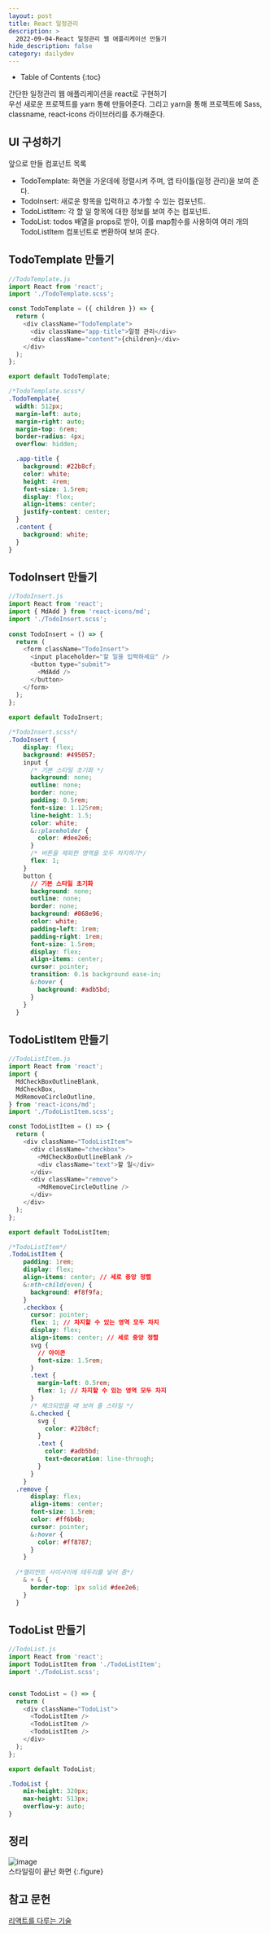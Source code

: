 ```yaml
---
layout: post
title: React 일정관리
description: >
  2022-09-04-React 일정관리 웹 애플리케이션 만들기
hide_description: false
category: dailydev
---
```


- Table of Contents
{:toc}

간단한 일정관리 웹 애플리케이션을 react로 구현하기<br>
우선 새로운 프로젝트를 yarn 통해 만들어준다.
그리고 yarn을 통해 프로젝트에 Sass, classname, react-icons 라이브러리를 추가해준다.

## UI 구성하기
앞으로 만들 컴포넌트 목록<br>
- TodoTemplate: 화면을 가운데에 정렬시켜 주며, 앱 타이틀(일정 관리)을 보여 준다.
- TodoInsert: 새로운 항목을 입력하고 추가할 수 있는 컴포넌트.
- TodoListltem: 각 할 일 항목에 대한 정보를 보여 주는 컴포넌트.
- TodoList: todos 배열을 props로 받아, 이를 map함수를 사용하여 여러 개의 TodoListItem 컴포넌트로 변환하여 보여 준다.

## TodoTemplate 만들기
```javascript
//TodoTemplate.js
import React from 'react';
import './TodoTemplate.scss';

const TodoTemplate = ({ children }) => {
  return (
    <div className="TodoTemplate">
      <div className="app-title">일정 관리</div>
      <div className="content">{children}</div>
    </div>
  );
};

export default TodoTemplate;
```
```css
/*TodoTemplate.scss*/
.TodoTemplate{
  width: 512px;
  margin-left: auto;
  margin-right: auto;
  margin-top: 6rem;
  border-radius: 4px;
  overflow: hidden;

  .app-title {
    background: #22b8cf;
    color: white;
    height: 4rem;
    font-size: 1.5rem;
    display: flex;
    align-items: center;
    justify-content: center;
  }
  .content {
    background: white;
  }
}
```

## TodoInsert 만들기
```javascript
//TodoInsert.js
import React from 'react';
import { MdAdd } from 'react-icons/md';
import './TodoInsert.scss';
 
const TodoInsert = () => {
  return (
    <form className="TodoInsert">
      <input placeholder="할 일을 입력하세요" />
      <button type="submit">
        <MdAdd />
      </button>
    </form>
  );
};
 
export default TodoInsert;
```
```css
/*TodoInsert.scss*/
.TodoInsert {
    display: flex;
    background: #495057;
    input {
      /* 기본 스타일 초기화 */
      background: none;
      outline: none;
      border: none;
      padding: 0.5rem;
      font-size: 1.125rem;
      line-height: 1.5;
      color: white;
      &::placeholder {
        color: #dee2e6;
      }
      /* 버튼을 제외한 영역을 모두 차지하기*/
      flex: 1;
    }
    button {
      // 기본 스타일 초기화
      background: none;
      outline: none;
      border: none;
      background: #868e96;
      color: white;
      padding-left: 1rem;
      padding-right: 1rem;
      font-size: 1.5rem;
      display: flex;
      align-items: center;
      cursor: pointer;
      transition: 0.1s background ease-in;
      &:hover {
        background: #adb5bd;
      }
    }
  }
```

## TodoListItem 만들기
```javascript
//TodoListItem.js
import React from 'react';
import {
  MdCheckBoxOutlineBlank,
  MdCheckBox,
  MdRemoveCircleOutline,
} from 'react-icons/md';
import './TodoListItem.scss';

const TodoListItem = () => {
  return (
    <div className="TodoListItem">
      <div className="checkbox">
        <MdCheckBoxOutlineBlank />
        <div className="text">할 일</div>
      </div>
      <div className="remove">
        <MdRemoveCircleOutline />
      </div>
    </div>
  );
};

export default TodoListItem;
```
```css
/*TodoListItem*/
.TodoListItem {
    padding: 1rem;
    display: flex;
    align-items: center; // 세로 중앙 정렬
    &:nth-child(even) {
      background: #f8f9fa;
    }
    .checkbox {
      cursor: pointer;
      flex: 1; // 차지할 수 있는 영역 모두 차지
      display: flex;
      align-items: center; // 세로 중앙 정렬
      svg {
        // 아이콘
        font-size: 1.5rem;
      }
      .text {
        margin-left: 0.5rem;
        flex: 1; // 차지할 수 있는 영역 모두 차지
      }
      /* 체크되었을 때 보여 줄 스타일 */
      &.checked {
        svg {
          color: #22b8cf;
        }
        .text {
          color: #adb5bd;
          text-decoration: line-through;
        }
      }
    }
  .remove {
      display: flex;
      align-items: center;
      font-size: 1.5rem;
      color: #ff6b6b;
      cursor: pointer;
      &:hover {
        color: #ff8787;
      }
    }
    
  /*엘리먼트 사이사이에 테두리를 넣어 줌*/
    & + & {
      border-top: 1px solid #dee2e6;
    }
  }
```

## TodoList 만들기
```javascript
//TodoList.js
import React from 'react';
import TodoListItem from './TodoListItem';
import './TodoList.scss';


const TodoList = () => {
  return (
    <div className="TodoList">
      <TodoListItem />
      <TodoListItem />
      <TodoListItem />
    </div>
  );
};

export default TodoList;
```
```css
.TodoList {
    min-height: 320px;
    max-height: 513px;
    overflow-y: auto;
}
```

## 정리
![image](/assets/img/blog/todoui.JPG)
<br> 스타일링이 끝난 화면
{:.figure}

## 참고 문헌

[리액트를 다루는 기술](http://www.kyobobook.co.kr/product/detailViewKor.laf?mallGb=KOR&ejkGb=KOR&linkClass=&barcode=9791160508796)